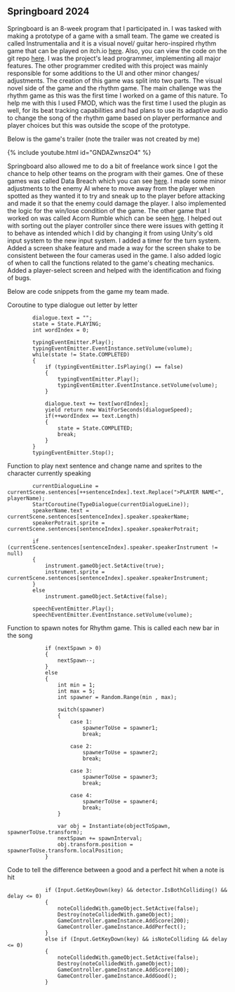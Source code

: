 ## Springboard 2024

Springboard is an 8-week program that I participated in. I was tasked with making a prototype of a game with a small team. 
The game we created is called Instrumentalia and it is a visual novel/ guitar hero-inspired rhythm game that can be played on itch.io <a href="https://ji117.itch.io/instrumentalia">here</a>. Also, you can view the code on the git repo <a href="https://github.com/ji117/Instrumentalia">here</a>. 
I was the project's lead programmer, implementing all major features. The other programmer credited with this project was mainly responsible for some additions to the UI and other minor changes/ adjustments.
The creation of this game was split into two parts. The visual novel side of the game and the rhythm game. The main challenge was the rhythm game as this was the first time I worked on a game of this nature. To help me with this I used FMOD, which was the first time I used the plugin as well, for its beat tracking capabilities and had plans to use its adaptive audio to change the song of the rhythm game based on player performance and player choices but this was outside the scope of the prototype.

Below is the game's trailer (note the trailer was not created by me) 

{% include youtube.html id="GNDAZwnszO4" %}


Springboard also allowed me to do a bit of freelance work since I got the chance to help other teams on the program with their games. 
One of these games was called Data Breach which you can see <a href="https://teamc.itch.io/data-breach">here</a>. I made some minor adjustments to the enemy AI where to move away from the player when spotted as they wanted it to try and sneak up to the player before attacking and made it so that the enemy could damage the player. I also implemented the logic for the win/lose condition of the game. 
The other game that I worked on was called Acorn Rumble which can be seen <a href="https://jasonts.itch.io/acorn-rumble">here</a>. I helped out with sorting out the player controller since there were issues with getting it to behave as intended which I did by changing it from using Unity's old input system to the new input system. I added a timer for the turn system. Added a screen shake feature and made a way for the screen shake to be consistent between the four cameras used in the game. I also added logic of when to call the functions related to the game's cheating mechanics. Added a player-select screen and helped with the identification and fixing of bugs. 

Below are code snippets from the game my team made.

Coroutine to type dialogue out letter by letter 
```
        dialogue.text = "";
        state = State.PLAYING;
        int wordIndex = 0;

        typingEventEmitter.Play();
        typingEventEmitter.EventInstance.setVolume(volume);
        while(state != State.COMPLETED)
        {
            if (typingEventEmitter.IsPlaying() == false)
            {
                typingEventEmitter.Play();
                typingEventEmitter.EventInstance.setVolume(volume);
            }
            
            dialogue.text += text[wordIndex];
            yield return new WaitForSeconds(dialogueSpeed);
            if(++wordIndex == text.Length)
            {
                state = State.COMPLETED;
                break;
            }
        }
        typingEventEmitter.Stop();
```
Function to play next sentence and change name and sprites to the character currently speaking
```
        currentDialogueLine = currentScene.sentences[++sentenceIndex].text.Replace(">PLAYER NAME<", playerName);
        StartCoroutine(TypeDialogue(currentDialogueLine));
        speakerName.text = currentScene.sentences[sentenceIndex].speaker.speakerName;
        speakerPotrait.sprite = currentScene.sentences[sentenceIndex].speaker.speakerPotrait;

        if (currentScene.sentences[sentenceIndex].speaker.speakerInstrument != null)
        {
            instrument.gameObject.SetActive(true);
            instrument.sprite = currentScene.sentences[sentenceIndex].speaker.speakerInstrument;
        }
        else
            instrument.gameObject.SetActive(false);

        speechEventEmitter.Play();
        speechEventEmitter.EventInstance.setVolume(volume);
```
Function to spawn notes for Rhythm game. This is called each new bar in the song 
```
            if (nextSpawn > 0)
            {
                nextSpawn--;
            }
            else
            {
                int min = 1;
                int max = 5;
                int spawner = Random.Range(min , max);
                
                switch(spawner)
                {
                    case 1:
                        spawnerToUse = spawner1;
                        break;

                    case 2:
                        spawnerToUse = spawner2;
                        break;

                    case 3:
                        spawnerToUse = spawner3;
                        break;

                    case 4:
                        spawnerToUse = spawner4;
                        break;
                }
                
                var obj = Instantiate(objectToSpawn, spawnerToUse.transform);
                nextSpawn += spawnInterval;
                obj.transform.position = spawnerToUse.transform.localPosition;
            }
```
Code to tell the difference between a good and a perfect hit when a note is hit
```
            if (Input.GetKeyDown(key) && detector.IsBothColliding() && delay <= 0)
            {
                noteCollidedWith.gameObject.SetActive(false);
                Destroy(noteCollidedWith.gameObject);
                GameController.gameInstance.AddScore(200);
                GameController.gameInstance.AddPerfect();
            }
            else if (Input.GetKeyDown(key) && isNoteColliding && delay <= 0)
            {
                noteCollidedWith.gameObject.SetActive(false);
                Destroy(noteCollidedWith.gameObject);
                GameController.gameInstance.AddScore(100);
                GameController.gameInstance.AddGood();
            }
```
